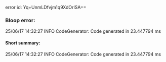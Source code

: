 error id: Yq+UnmLDfvjm1q9XdOrlSA==
### Bloop error:

25/06/17 14:32:27 INFO CodeGenerator: Code generated in 23.447794 ms
#### Short summary: 

25/06/17 14:32:27 INFO CodeGenerator: Code generated in 23.447794 ms